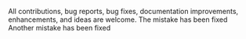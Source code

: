  All contributions, bug reports, bug fixes, documentation improvements, enhancements, and ideas are welcome.
 The mistake has been fixed 
 Another mistake has been fixed